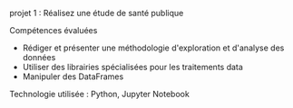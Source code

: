 projet 1 : Réalisez une étude de santé publique

Compétences évaluées
  - Rédiger et présenter une méthodologie d'exploration et d'analyse des données
  - Utiliser des librairies spécialisées pour les traitements data
  - Manipuler des DataFrames

Technologie utilisée : Python, Jupyter Notebook
